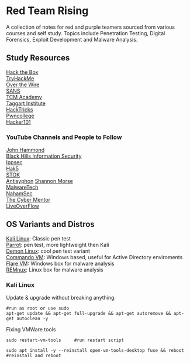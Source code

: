 # Red Team Rising 
A collection of notes for red and purple teamers sourced from various courses and self study. Topics include Penetration Testing, Digital Forensics, Exploit Development and Malware Analysis.     

## Study Resources   
[Hack the Box](https://www.hackthebox.com/)    
[TryHackMe](https://tryhackme.com/)    
[Over the Wire](https://overthewire.org/wargames/)    
[SANS](https://www.sans.org/)   
[TCM Academy](https://academy.tcm-sec.com/)    
[Taggart Institute](https://taggartinstitute.org/p/home)     
[HackTricks](https://book.hacktricks.xyz/welcome/readme)      
[Pwncollege](https://pwn.college/)    
[Hacker101](https://www.hacker101.com/)    

### YouTube Channels and People to Follow     
[John Hammond](https://www.youtube.com/@_JohnHammond)             
[Black Hills Information Security](https://www.youtube.com/@BlackHillsInformationSecurity)      
[Ippsec](https://www.youtube.com/@ippsec)    
[Hak5](https://www.youtube.com/@hak5)   
[STOK](https://www.youtube.com/@STOKfredrik)    
[Antisyphon](https://www.youtube.com/@AntisyphonTraining)
[Shannon Morse](https://www.youtube.com/@ShannonMorse)    
[MalwareTech](https://www.youtube.com/@MalwareTechBlog)    
[NahamSec](https://www.youtube.com/@NahamSec)     
[The Cyber Mentor](https://www.youtube.com/@TCMSecurityAcademy)        
[LiveOverFlow](https://www.youtube.com/@LiveOverflow)    

## OS Variants and Distros      
[Kali Linux](https://www.kali.org/): Classic pen test          
[Parrot](https://www.parrotsec.org/): pen test, more lightweight then Kali    
[Demon Linux](https://github.com/RackunSec/Summon): cool pen test variant    
[Commando VM](https://github.com/mandiant/commando-vm): Windows based, useful for Active Directory enviroments    
[Flare VM](https://github.com/mandiant/flare-vm): Windows box for malware analysis    
[REMnux](https://remnux.org/): Linux box for malware analysis    

### Kali Linux     
Update & upgrade without breaking anything:     
```
#run as root or use sudo 
apt-get update && apt-get full-upgrade && apt-get autoremove && apt-get autoclean -y
```
Fixing VMWare tools    
```
sudo restart-vm-tools     #run restart script

sudo apt install -y --reinstall open-vm-tools-desktop fuse && reboot    #reinstall and reboot   
```

